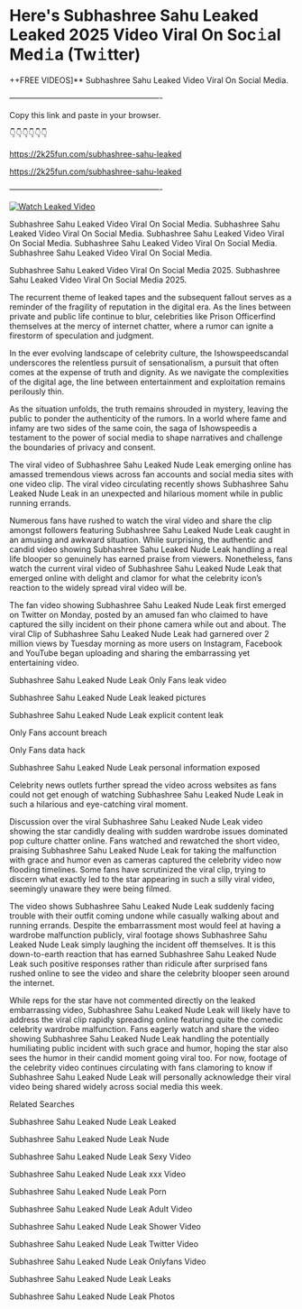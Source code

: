 # Here's Subhashree Sahu Leaked Leaked 2025 Video Viral On Soc𝚒al Med𝚒a (Tw𝚒tter)

++FREE VIDEOS]** Subhashree Sahu Leaked Video Viral On Social Media.

———————————————————-

Copy this link and paste in your browser.

👇👇👇👇👇👇

https://2k25fun.com/subhashree-sahu-leaked

https://2k25fun.com/subhashree-sahu-leaked

———————————————————-

[![Watch Leaked Video](https://miro.medium.com/v2/resize:fit:828/format:webp/1*cilzJN44JGOrTw9NJCrNHA.gif "Watch Leaked Video")](https://2k25fun.com/subhashree-sahu-leaked)

Subhashree Sahu Leaked Video Viral On Social Media. Subhashree Sahu Leaked Video Viral On Social Media. Subhashree Sahu Leaked Video Viral On Social Media. Subhashree Sahu Leaked Video Viral On Social Media. Subhashree Sahu Leaked Video Viral On Social Media.

Subhashree Sahu Leaked Video Viral On Social Media 2025. Subhashree Sahu Leaked Video Viral On Social Media 2025.

The recurrent theme of leaked tapes and the subsequent fallout serves as a reminder of the fragility of reputation in the digital era. As the lines between private and public life continue to blur, celebrities like Prison Officerfind themselves at the mercy of internet chatter, where a rumor can ignite a firestorm of speculation and judgment.

In the ever evolving landscape of celebrity culture, the Ishowspeedscandal underscores the relentless pursuit of sensationalism, a pursuit that often comes at the expense of truth and dignity. As we navigate the complexities of the digital age, the line between entertainment and exploitation remains perilously thin.

As the situation unfolds, the truth remains shrouded in mystery, leaving the public to ponder the authenticity of the rumors. In a world where fame and infamy are two sides of the same coin, the saga of Ishowspeedis a testament to the power of social media to shape narratives and challenge the boundaries of privacy and consent.

The viral video of Subhashree Sahu Leaked Nude Leak emerging online has amassed tremendous views across fan accounts and social media sites with one video clip. The viral video circulating recently shows Subhashree Sahu Leaked Nude Leak in an unexpected and hilarious moment while in public running errands.

Numerous fans have rushed to watch the viral video and share the clip amongst followers featuring Subhashree Sahu Leaked Nude Leak caught in an amusing and awkward situation. While surprising, the authentic and candid video showing Subhashree Sahu Leaked Nude Leak handling a real life blooper so genuinely has earned praise from viewers. Nonetheless, fans watch the current viral video of Subhashree Sahu Leaked Nude Leak that emerged online with delight and clamor for what the celebrity icon’s reaction to the widely spread viral video will be.

The fan video showing Subhashree Sahu Leaked Nude Leak first emerged on Twitter on Monday, posted by an amused fan who claimed to have captured the silly incident on their phone camera while out and about. The viral Clip of Subhashree Sahu Leaked Nude Leak had garnered over 2 million views by Tuesday morning as more users on Instagram, Facebook and YouTube began uploading and sharing the embarrassing yet entertaining video.

Subhashree Sahu Leaked Nude Leak Only Fans leak video

Subhashree Sahu Leaked Nude Leak leaked pictures

Subhashree Sahu Leaked Nude Leak explicit content leak

Only Fans account breach

Only Fans data hack

Subhashree Sahu Leaked Nude Leak personal information exposed

Celebrity news outlets further spread the video across websites as fans could not get enough of watching Subhashree Sahu Leaked Nude Leak in such a hilarious and eye-catching viral moment.

Discussion over the viral Subhashree Sahu Leaked Nude Leak video showing the star candidly dealing with sudden wardrobe issues dominated pop culture chatter online. Fans watched and rewatched the short video, praising Subhashree Sahu Leaked Nude Leak for taking the malfunction with grace and humor even as cameras captured the celebrity video now flooding timelines. Some fans have scrutinized the viral clip, trying to discern what exactly led to the star appearing in such a silly viral video, seemingly unaware they were being filmed.

The video shows Subhashree Sahu Leaked Nude Leak suddenly facing trouble with their outfit coming undone while casually walking about and running errands. Despite the embarrassment most would feel at having a wardrobe malfunction publicly, viral footage shows Subhashree Sahu Leaked Nude Leak simply laughing the incident off themselves. It is this down-to-earth reaction that has earned Subhashree Sahu Leaked Nude Leak such positive responses rather than ridicule after surprised fans rushed online to see the video and share the celebrity blooper seen around the internet.

While reps for the star have not commented directly on the leaked embarrassing video, Subhashree Sahu Leaked Nude Leak will likely have to address the viral clip rapidly spreading online featuring quite the comedic celebrity wardrobe malfunction. Fans eagerly watch and share the video showing Subhashree Sahu Leaked Nude Leak handling the potentially humiliating public incident with such grace and humor, hoping the star also sees the humor in their candid moment going viral too. For now, footage of the celebrity video continues circulating with fans clamoring to know if Subhashree Sahu Leaked Nude Leak will personally acknowledge their viral video being shared widely across social media this week.

Related Searches

Subhashree Sahu Leaked Nude Leak Leaked

Subhashree Sahu Leaked Nude Leak Nude

Subhashree Sahu Leaked Nude Leak Sexy Video

Subhashree Sahu Leaked Nude Leak xxx Video

Subhashree Sahu Leaked Nude Leak Porn

Subhashree Sahu Leaked Nude Leak Adult Video

Subhashree Sahu Leaked Nude Leak Shower Video

Subhashree Sahu Leaked Nude Leak Twitter Video

Subhashree Sahu Leaked Nude Leak Onlyfans Video

Subhashree Sahu Leaked Nude Leak Leaks

Subhashree Sahu Leaked Nude Leak Photos